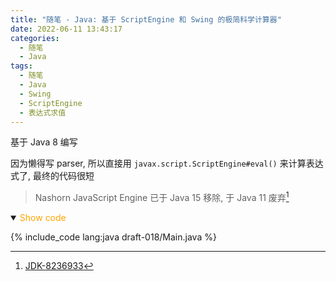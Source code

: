```yaml
---
title: "随笔 - Java: 基于 ScriptEngine 和 Swing 的极简科学计算器"
date: 2022-06-11 13:43:17
categories:
  - 随笔
  - Java
tags:
  - 随笔
  - Java
  - Swing
  - ScriptEngine
  - 表达式求值
---
```


基于 Java 8 编写

因为懒得写 parser, 所以直接用 `javax.script.ScriptEngine#eval()` 来计算表达式了, 最终的代码很短

<!-- more -->

> Nashorn JavaScript Engine 已于 Java 15 移除, 于 Java 11 废弃[^1]

<details open>
<summary><font color='orange'>Show code</font></summary>

{% include_code lang:java draft-018/Main.java %}

</details>

[^1]: [JDK-8236933](https://www.oracle.com/java/technologies/javase/15-relnote-issues.html#JDK-8236933)
